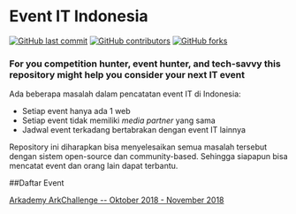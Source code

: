 # Event IT Indonesia
[![GitHub last commit](https://img.shields.io/github/last-commit/fannyhasbi/Event-IT-Indonesia.svg?style=flat-square)](https://github.com/fannyhasbi/Event-IT-Indonesia/commits/master)
[![GitHub contributors](https://img.shields.io/github/contributors/fannyhasbi/Event-IT-Indonesia.svg?style=flat-square)](https://github.com/fannyhasbi/Event-IT-Indonesia/graphs/contributors)
[![GitHub forks](https://img.shields.io/github/forks/fannyhasbi/Event-IT-Indonesia.svg?style=flat-square)](https://github.com/fannyhasbi/Event-IT-Indonesia/network)

### For you competition hunter, event hunter, and tech-savvy this repository might help you consider your next IT event

Ada beberapa masalah dalam pencatatan event IT di Indonesia:
* Setiap event hanya ada 1 web
* Setiap event tidak memiliki _media partner_ yang sama
* Jadwal event terkadang bertabrakan dengan event IT lainnya

Repository ini diharapkan bisa menyelesaikan semua masalah tersebut dengan sistem open-source dan community-based. Sehingga siapapun bisa mencatat event dan orang lain dapat terbantu.

##Daftar Event

[Arkademy ArkChallenge -- Oktober 2018 - November 2018](https://www.arkademy.com/arkchallenge)
